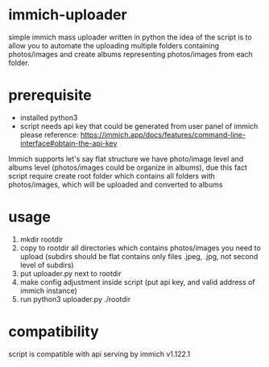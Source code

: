 # immich-uploader
simple immich mass uploader written in python
the idea of the script is to allow you to automate the uploading multiple folders containing photos/images and create albums representing photos/images from each folder.

# prerequisite
- installed python3 
- script needs api key that could be generated from user panel of immich 
please reference: https://immich.app/docs/features/command-line-interface#obtain-the-api-key

Immich supports let's say flat structure we have photo/image level and albums level (photos/images could be organize in albums),
due this fact script require create root folder which contains all folders with photos/images, which will be uploaded and converted to albums

# usage
1. mkdir rootdir
2. copy to rootdir all directories which contains photos/images you need to upload (subdirs should be flat contains only files .jpeg, .jpg, not second level of subdirs)
3. put uploader.py next to rootdir
4. make config adjustment inside script (put api key, and valid address of immich instance) 
5. run python3 uploader.py ./rootdir

# compatibility 
script is compatible with api serving by immich v1.122.1


 
